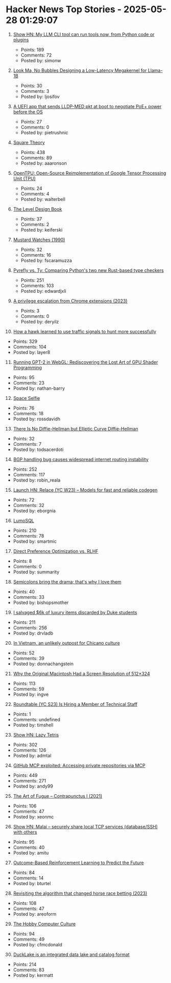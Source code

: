 # Hacker News Top Stories - 2025-05-28 01:29:07

1. [Show HN: My LLM CLI tool can run tools now, from Python code or plugins](https://simonwillison.net/2025/May/27/llm-tools/)
   - Points: 189
   - Comments: 72
   - Posted by: simonw

2. [Look Ma, No Bubbles Designing a Low-Latency Megakernel for Llama-1B](https://hazyresearch.stanford.edu/blog/2025-05-27-no-bubbles)
   - Points: 30
   - Comments: 3
   - Posted by: ljosifov

3. [A UEFI app that sends LLDP-MED pkt at boot to negotiate PoE+ power before the OS](https://roderickkhan.com/posts/2025-05-16-poe-uefi-solution)
   - Points: 27
   - Comments: 0
   - Posted by: pietrushnic

4. [Square Theory](https://aaronson.org/blog/square-theory)
   - Points: 438
   - Comments: 89
   - Posted by: aaaronson

5. [OpenTPU: Open-Source Reimplementation of Google Tensor Processing Unit (TPU)](https://github.com/UCSBarchlab/OpenTPU)
   - Points: 24
   - Comments: 4
   - Posted by: walterbell

6. [The Level Design Book](https://book.leveldesignbook.com)
   - Points: 37
   - Comments: 2
   - Posted by: keiferski

7. [Mustard Watches (1990)](https://girard.perso.math.cnrs.fr/mustard/article.html)
   - Points: 32
   - Comments: 16
   - Posted by: fscaramuzza

8. [Pyrefly vs. Ty: Comparing Python's two new Rust-based type checkers](https://blog.edward-li.com/tech/comparing-pyrefly-vs-ty/)
   - Points: 251
   - Comments: 103
   - Posted by: edwardjxli

9. [A privilege escalation from Chrome extensions (2023)](https://0x44.xyz/blog/cve-2023-4369/)
   - Points: 3
   - Comments: 0
   - Posted by: deryilz

10. [How a hawk learned to use traffic signals to hunt more successfully](https://www.frontiersin.org/news/2025/05/23/street-smarts-hawk-use-traffic-signals-hunting)
   - Points: 329
   - Comments: 104
   - Posted by: layer8

11. [Running GPT-2 in WebGL: Rediscovering the Lost Art of GPU Shader Programming](https://nathan.rs/posts/gpu-shader-programming/)
   - Points: 95
   - Comments: 23
   - Posted by: nathan-barry

12. [Space Selfie](https://space.crunchlabs.com/)
   - Points: 76
   - Comments: 18
   - Posted by: rossdavidh

13. [There Is No Diffie-Hellman but Elliptic Curve Diffie-Hellman](https://keymaterial.net/2025/05/23/there-is-no-diffie-hellman-but-elliptic-curve-diffie-hellman/)
   - Points: 32
   - Comments: 7
   - Posted by: todsacerdoti

14. [BGP handling bug causes widespread internet routing instability](https://blog.benjojo.co.uk/post/bgp-attr-40-junos-arista-session-reset-incident)
   - Points: 252
   - Comments: 117
   - Posted by: robin_reala

15. [Launch HN: Relace (YC W23) – Models for fast and reliable codegen](undefined)
   - Points: 72
   - Comments: 32
   - Posted by: eborgnia

16. [LumoSQL](https://lumosql.org/src/lumosql/doc/trunk/README.md)
   - Points: 210
   - Comments: 78
   - Posted by: smartmic

17. [Direct Preference Optimization vs. RLHF](https://www.together.ai/blog/direct-preference-optimization)
   - Points: 8
   - Comments: 0
   - Posted by: summarity

18. [Semicolons bring the drama; that's why I love them](https://www.ft.com/content/80c39c74-8753-44bf-aeb0-cf6701a64f02)
   - Points: 40
   - Comments: 33
   - Posted by: bishopsmother

19. [I salvaged $6k of luxury items discarded by Duke students](https://indyweek.com/culture/duke-students-dumpster-diving/)
   - Points: 211
   - Comments: 256
   - Posted by: drvladb

20. [In Vietnam, an unlikely outpost for Chicano culture](https://www.latimes.com/world-nation/story/2025-05-27/chicano-culture-vietnam)
   - Points: 52
   - Comments: 39
   - Posted by: donnachangstein

21. [Why the Original Macintosh Had a Screen Resolution of 512×324](https://512pixels.net/2025/05/original-macintosh-resolution/)
   - Points: 113
   - Comments: 59
   - Posted by: ingve

22. [Roundtable (YC S23) Is Hiring a Member of Technical Staff](https://www.ycombinator.com/companies/roundtable/jobs/ZTZHEbb-member-of-technical-staff)
   - Points: 1
   - Comments: undefined
   - Posted by: timshell

23. [Show HN: Lazy Tetris](https://lazytetris.com/)
   - Points: 302
   - Comments: 126
   - Posted by: admtal

24. [GitHub MCP exploited: Accessing private repositories via MCP](https://invariantlabs.ai/blog/mcp-github-vulnerability)
   - Points: 449
   - Comments: 271
   - Posted by: andy99

25. [The Art of Fugue – Contrapunctus I (2021)](https://www.ethanhein.com/wp/2021/the-art-of-fugue-contrapunctus-i/)
   - Points: 106
   - Comments: 47
   - Posted by: xeonmc

26. [Show HN: Malai – securely share local TCP services (database/SSH) with others](https://malai.sh/hello-tcp/)
   - Points: 95
   - Comments: 40
   - Posted by: amitu

27. [Outcome-Based Reinforcement Learning to Predict the Future](https://arxiv.org/abs/2505.17989)
   - Points: 84
   - Comments: 14
   - Posted by: bturtel

28. [Revisiting the algorithm that changed horse race betting (2023)](https://actamachina.com/posts/annotated-benter-paper)
   - Points: 108
   - Comments: 47
   - Posted by: areoform

29. [The Hobby Computer Culture](https://technicshistory.com/2025/05/24/the-hobby-computer-culture/)
   - Points: 94
   - Comments: 49
   - Posted by: cfmcdonald

30. [DuckLake is an integrated data lake and catalog format](https://ducklake.select/)
   - Points: 214
   - Comments: 83
   - Posted by: kermatt

